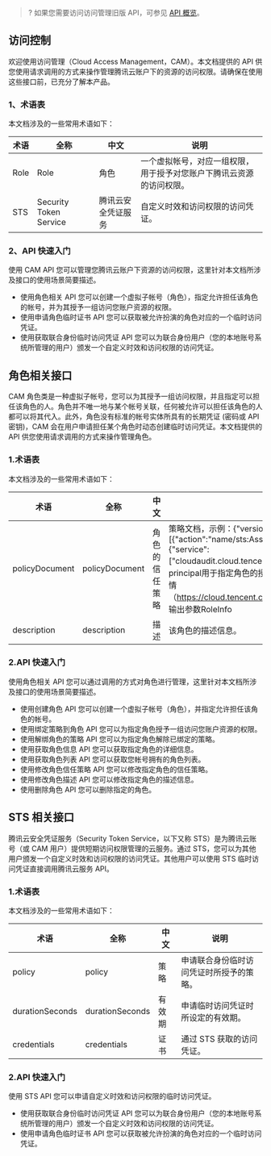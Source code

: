 >? 如果您需要访问访问管理旧版 API，可参见 [API 概览](https://cloud.tencent.com/document/product/598/13876)。
## 访问控制
欢迎使用访问管理（Cloud Access Management，CAM）。本文档提供的 API 供您使用请求调用的方式来操作管理腾讯云账户下的资源的访问权限。请确保在使用这些接口前，已充分了解本产品。

### 1、术语表
本文档涉及的一些常用术语如下：

|  术语 | 全称  |中文 |说明   |
| ------------ | ------------ | ------------ | ------------ |
|  Role | Role  | 角色  | 一个虚拟帐号，对应一组权限，用于授予对您账户下腾讯云资源的访问权限。|
|  STS | Security Token Service  | 腾讯云安全凭证服务  | 自定义时效和访问权限的访问凭证。|

### 2、API 快速入门

使用 CAM API 您可以管理您腾讯云账户下资源的访问权限，这里针对本文档所涉及接口的使用场景简要描述。
- 使用角色相关 API 您可以创建一个虚拟子帐号（角色），指定允许担任该角色的帐号，并为其授予一组访问您账户资源的权限。
- 使用申请角色临时证书 API 您可以获取被允许扮演的角色对应的一个临时访问凭证。
- 使用获取联合身份临时访问凭证 API 您可以为联合身份用户（您的本地账号系统所管理的用户）颁发一个自定义时效和访问权限的访问凭证。

## 角色相关接口
CAM 角色类是一种虚拟子帐号，您可以为其授予一组访问权限，并且指定可以担任该角色的人。角色并不唯一地与某个帐号关联，任何被允许可以担任该角色的人都可以将其代入。此外，角色没有标准的帐号实体所具有的长期凭证 (密码或 API 密钥)，CAM 会在用户申请担任某个角色时动态创建临时访问凭证。本文档提供的 API 供您使用请求调用的方式来操作管理角色。

### 1.术语表
本文档涉及的一些常用术语如下：

|  术语 | 全称  |中文 |说明   |
| ------------ | ------------ | ------------ | ------------ |
|  policyDocument | policyDocument  | 角色的信任策略  |策略文档，示例：{"version":"2.0","statement":[{"action":"name/sts:AssumeRole","effect":"allow","principal":{"service":["cloudaudit.cloud.tencent.com","cls.cloud.tencent.com"]}}]}，principal用于指定角色的授权对象。获取该参数可参阅 获取角色详情（https://cloud.tencent.com/document/product/598/36221） 输出参数RoleInfo|
|  description | description | 描述  | 该角色的描述信息。|

### 2.API 快速入门

使用角色相关 API 您可以通过调用的方式对角色进行管理，这里针对本文档所涉及接口的使用场景简要描述。
- 使用创建角色 API 您可以创建一个虚拟子帐号（角色），并指定允许担任该角色的帐号。
- 使用绑定策略到角色 API 您可以为指定角色授予一组访问您账户资源的权限。
- 使用解绑角色的策略 API 您可以为指定角色解除已绑定的策略。
- 使用获取角色信息 API 您可以获取指定角色的详细信息。
- 使用获取角色列表 API 您可以获取您帐号拥有的角色列表。
- 使用修改角色信任策略 API 您可以修改指定角色的信任策略。
- 使用修改角色描述 API 您可以修改指定角色的描述信息。
- 使用删除角色 API 您可以删除指定的角色。

## STS 相关接口
腾讯云安全凭证服务（Security Token Service，以下又称 STS）是为腾讯云账号（或 CAM 用户）提供短期访问权限管理的云服务。通过 STS，您可以为其他用户颁发一个自定义时效和访问权限的访问凭证。其他用户可以使用 STS 临时访问凭证直接调用腾讯云服务 API。

### 1.术语表
本文档涉及的一些常用术语如下：

|  术语 | 全称  | 中文 | 说明 |
| ------------ | ------------ | ------------ | ------------ |
|  policy | policy  | 策略 |  申请联合身份临时访问凭证时所授予的策略。 |
|  durationSeconds | durationSeconds  | 有效期 | 申请临时访问凭证时所设定的有效期。|
|  credentials | credentials  | 证书  | 通过 STS 获取的访问凭证。|

### 2.API 快速入门

使用 STS API 您可以申请自定义时效和访问权限的临时访问凭证。
- 使用获取联合身份临时访问凭证 API 您可以为联合身份用户（您的本地账号系统所管理的用户）颁发一个自定义时效和访问权限的访问凭证。
- 使用申请角色临时证书 API 您可以获取被允许扮演的角色对应的一个临时访问凭证。
